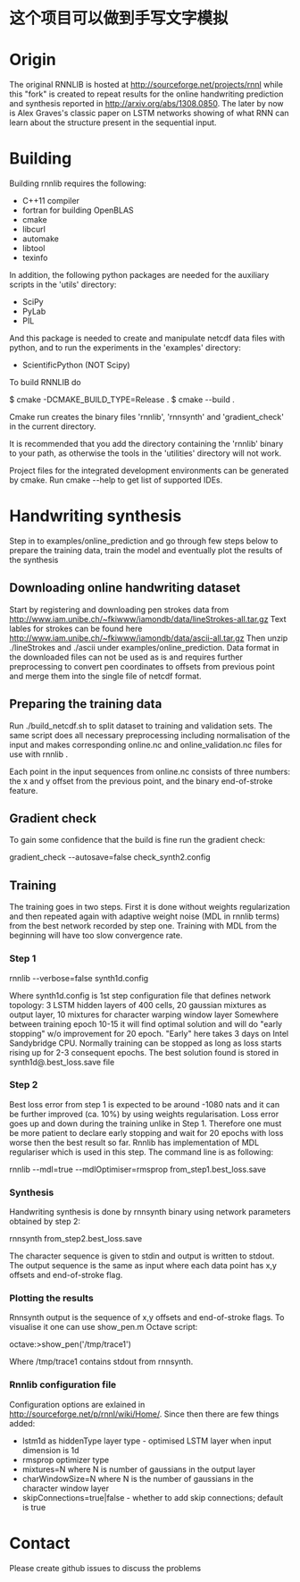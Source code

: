 # 这个项目可以做到手写文字模拟

# Origin

The original RNNLIB is hosted at http://sourceforge.net/projects/rnnl
while this "fork" is created to repeat results for the 
online handwriting prediction and synthesis reported in 
http://arxiv.org/abs/1308.0850. The later by now is Alex Graves's classic 
paper on LSTM networks showing of what RNN can learn about the
structure present in the sequential input.



# Building

Building rnnlib requires the following:

* C++11 compiler
* fortran for building OpenBLAS
* cmake
* libcurl
* automake
* libtool
* texinfo

In addition, the following python packages are needed for the auxiliary scripts in the 'utils' directory:

* SciPy
* PyLab
* PIL

And this package is needed to create and manipulate netcdf data files with python, and to run the experiments in the 'examples' directory:

* ScientificPython (NOT Scipy)

To build RNNLIB do

$ cmake -DCMAKE_BUILD_TYPE=Release .
$ cmake --build .

Cmake run creates the binary files 'rnnlib', 'rnnsynth' and 'gradient_check' in the current directory. 

It is recommended that you add the directory containing the 'rnnlib' binary to your path,
as otherwise the tools in the 'utilities' directory will not work.

Project files for the integrated development environments can be generated by cmake. Run cmake --help
to get list of supported IDEs.

 
# Handwriting synthesis

Step in to examples/online_prediction and go through few steps below to prepare the 
training data, train the model and eventually plot the results of the synthesis

## Downloading online handwriting dataset

Start by registering and downloading pen strokes data from 
http://www.iam.unibe.ch/~fkiwww/iamondb/data/lineStrokes-all.tar.gz
Text lables for strokes can be found here
http://www.iam.unibe.ch/~fkiwww/iamondb/data/ascii-all.tar.gz
Then unzip ./lineStrokes and ./ascii under examples/online_prediction.
Data format in the downloaded files can not be used as is 
and requires further preprocessing to convert pen coordinates to offsets from
previous point and merge them into the single file of netcdf format.

## Preparing the training data

Run ./build_netcdf.sh to split dataset to training and validation sets. 
The same script does all necessary preprocessing including normalisation
of the input and makes corresponding online.nc and online_validation.nc 
files for use with rnnlib .

Each point in the input sequences from online.nc consists of three numbers: 
the x and y offset from the previous point, and the binary end-of-stroke feature.

## Gradient check

To gain some confidence that the build is fine run the gradient check:

gradient_check --autosave=false check_synth2.config

## Training

The training goes in two steps. First it is done without weights regularization
and then repeated again with adaptive weight noise (MDL in rnnlib terms) from the
best network recorded by step one. Training with MDL from the beginning will have
too slow convergence rate.

### Step 1

rnnlib --verbose=false  synth1d.config

Where synth1d.config is 1st step configuration file that defines network topology:
3 LSTM hidden layers of 400 cells, 20 gaussian mixtures as output layer, 10 mixtures
for character warping window layer
Somewhere between training epoch 10-15 it will find optimal solution and will do
"early stopping" w/o improvement for 20 epoch. "Early" here takes 3 days on Intel
Sandybridge CPU. Normally training can be stopped as long as loss starts rising up
for 2-3 consequent epochs.
The best solution found is stored in synth1d@<time step>.best_loss.save file

### Step 2

Best loss error from step 1 is expected to be around -1080 nats and it can be further
improved (ca. 10%) by using weights regularisation. Loss error goes up and down during the
training unlike in Step 1. Therefore one must be more patient to declare early stopping and 
wait for 20 epochs with loss worse then the best result so far. Rnnlib has implementation
of MDL regulariser which is used in this step. The command line is as following:

rnnlib --mdl=true --mdlOptimiser=rmsprop from_step1.best_loss.save

### Synthesis

Handwriting synthesis is done by rnnsynth binary using network parameters obtained by
step 2:

rnnsynth from_step2.best_loss.save

The character sequence is given to stdin and output is written to stdout. The output sequence
is the same as input where each data point has x,y offsets and end-of-stroke flag.

### Plotting the results

Rnnsynth output is the sequence of x,y offsets and end-of-stroke flags. To visualise it one
can use show_pen.m Octave script:

octave:>show_pen('/tmp/trace1')

Where /tmp/trace1 contains stdout from rnnsynth.

### Rnnlib configuration file

Configuration options are exlained in http://sourceforge.net/p/rnnl/wiki/Home/. Since then
there are few things added:
* lstm1d as hiddenType layer type - optimised LSTM layer when input dimension is 1d
* rmsprop optimizer type
* mixtures=N where N is number of gaussians in the output layer
* charWindowSize=N where N is the number of gaussians in the character window layer
* skipConnections=true|false - whether to add skip connections; default is true

# Contact

Please create github issues to discuss the problems

